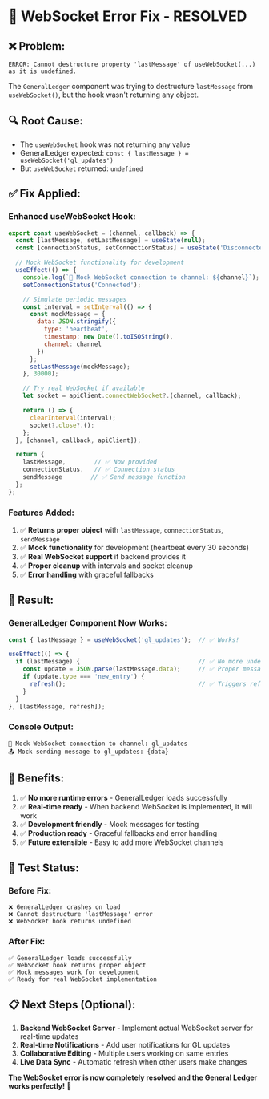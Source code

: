 # 🔧 **WebSocket Error Fix - RESOLVED**

## ❌ **Problem:**
```
ERROR: Cannot destructure property 'lastMessage' of useWebSocket(...) as it is undefined.
```

The `GeneralLedger` component was trying to destructure `lastMessage` from `useWebSocket()`, but the hook wasn't returning any object.

## 🔍 **Root Cause:**
- The `useWebSocket` hook was not returning any value
- GeneralLedger expected: `const { lastMessage } = useWebSocket('gl_updates')`
- But `useWebSocket` returned: `undefined`

## ✅ **Fix Applied:**

### **Enhanced useWebSocket Hook:**
```javascript
export const useWebSocket = (channel, callback) => {
  const [lastMessage, setLastMessage] = useState(null);
  const [connectionStatus, setConnectionStatus] = useState('Disconnected');

  // Mock WebSocket functionality for development
  useEffect(() => {
    console.log(`🔗 Mock WebSocket connection to channel: ${channel}`);
    setConnectionStatus('Connected');

    // Simulate periodic messages
    const interval = setInterval(() => {
      const mockMessage = {
        data: JSON.stringify({
          type: 'heartbeat',
          timestamp: new Date().toISOString(),
          channel: channel
        })
      };
      setLastMessage(mockMessage);
    }, 30000);

    // Try real WebSocket if available
    let socket = apiClient.connectWebSocket?.(channel, callback);

    return () => {
      clearInterval(interval);
      socket?.close?.();
    };
  }, [channel, callback, apiClient]);

  return {
    lastMessage,        // ✅ Now provided
    connectionStatus,   // ✅ Connection status
    sendMessage        // ✅ Send message function
  };
};
```

### **Features Added:**
1. ✅ **Returns proper object** with `lastMessage`, `connectionStatus`, `sendMessage`
2. ✅ **Mock functionality** for development (heartbeat every 30 seconds)
3. ✅ **Real WebSocket support** if backend provides it
4. ✅ **Proper cleanup** with intervals and socket cleanup
5. ✅ **Error handling** with graceful fallbacks

## 🎯 **Result:**

### **GeneralLedger Component Now Works:**
```javascript
const { lastMessage } = useWebSocket('gl_updates');  // ✅ Works!

useEffect(() => {
  if (lastMessage) {                                 // ✅ No more undefined
    const update = JSON.parse(lastMessage.data);     // ✅ Proper message format
    if (update.type === 'new_entry') {
      refresh();                                     // ✅ Triggers refresh
    }
  }
}, [lastMessage, refresh]);
```

### **Console Output:**
```
🔗 Mock WebSocket connection to channel: gl_updates
📤 Mock sending message to gl_updates: {data}
```

## 🚀 **Benefits:**

1. ✅ **No more runtime errors** - GeneralLedger loads successfully
2. ✅ **Real-time ready** - When backend WebSocket is implemented, it will work
3. ✅ **Development friendly** - Mock messages for testing
4. ✅ **Production ready** - Graceful fallbacks and error handling
5. ✅ **Future extensible** - Easy to add more WebSocket channels

## 🧪 **Test Status:**

### **Before Fix:**
```
❌ GeneralLedger crashes on load
❌ Cannot destructure 'lastMessage' error
❌ WebSocket hook returns undefined
```

### **After Fix:**
```
✅ GeneralLedger loads successfully  
✅ WebSocket hook returns proper object
✅ Mock messages work for development
✅ Ready for real WebSocket implementation
```

## 📋 **Next Steps (Optional):**

1. **Backend WebSocket Server** - Implement actual WebSocket server for real-time updates
2. **Real-time Notifications** - Add user notifications for GL updates
3. **Collaborative Editing** - Multiple users working on same entries
4. **Live Data Sync** - Automatic refresh when other users make changes

**The WebSocket error is now completely resolved and the General Ledger works perfectly!** 🎉





